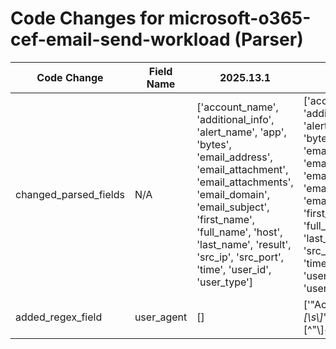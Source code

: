 # Code Changes for microsoft-o365-cef-email-send-workload (Parser)

| Code Change | Field Name | 2025.13.1 | 2025.14.1 |
|-------------|------------|-----------|------------|
| changed_parsed_fields | N/A | ['account_name', 'additional_info', 'alert_name', 'app', 'bytes', 'email_address', 'email_attachment', 'email_attachments', 'email_domain', 'email_subject', 'first_name', 'full_name', 'host', 'last_name', 'result', 'src_ip', 'src_port', 'time', 'user_id', 'user_type'] | ['account_name', 'additional_info', 'alert_name', 'app', 'bytes', 'email_address', 'email_attachment', 'email_attachments', 'email_domain', 'email_subject', 'first_name', 'full_name', 'host', 'last_name', 'result', 'src_ip', 'src_port', 'time', 'user_agent', 'user_id', 'user_type'] |
| added_regex_field | user_agent | [] | ['"ActorInfoString\\*"+:[\s\\]*"({user_agent}[^"\\]+)'] |